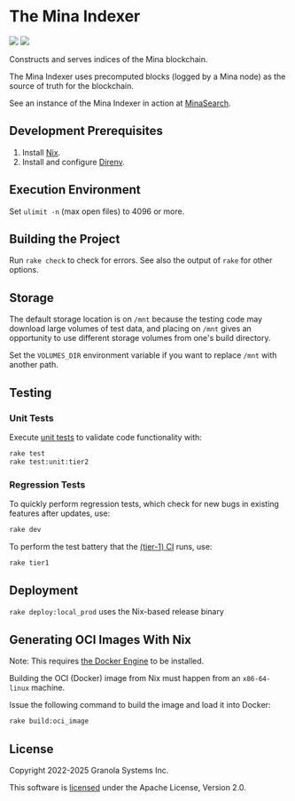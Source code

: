 # The Mina Indexer

<a href="https://buildkite.com/granola/mina-indexer-tier-1/builds?branch=main"><img src="https://badge.buildkite.com/c2da30c5a1deb1ff6e0ca09c5ec33f7bd0a5b57ea35df4fc15.svg"></a>
<a href="https://github.com/Granola-Team/mina-indexer/blob/main/LICENSE"><img src="https://img.shields.io/badge/license-APACHE-blue.svg"></a>

Constructs and serves indices of the Mina blockchain.

The Mina Indexer uses precomputed blocks (logged by a Mina node) as the source
of truth for the blockchain.

See an instance of the Mina Indexer in action at [MinaSearch](https://minasearch.com).

## Development Prerequisites

1. Install [Nix](https://determinate.systems/nix-installer/).
2. Install and configure [Direnv](https://direnv.net).

## Execution Environment

Set `ulimit -n` (max open files) to 4096 or more.

## Building the Project

Run `rake check` to check for errors. See also the output of `rake` for other
options.

## Storage

The default storage location is on `/mnt` because the testing code may download
large volumes of test data, and placing on `/mnt` gives an opportunity to use
different storage volumes from one's build directory.

Set the `VOLUMES_DIR` environment variable if you want to replace `/mnt` with
another path.

## Testing

### Unit Tests

Execute [unit tests](/rust/tests) to validate code functionality with:

```bash
rake test
rake test:unit:tier2
```

### Regression Tests

To quickly perform regression tests, which check for new bugs in existing
features after updates, use:

```bash
rake dev
```

To perform the test battery that the [(tier-1) CI](https://buildkite.com/granola/mina-indexer-tier-1) runs, use:

```bash
rake tier1
```

## Deployment

`rake deploy:local_prod` uses the Nix-based release binary

## Generating OCI Images With Nix

Note: This requires [the Docker Engine](https://docs.docker.com/engine/install/) to be installed.

Building the OCI (Docker) image from Nix must happen from an `x86-64-linux`
machine.

Issue the following command to build the image and load it into Docker:

```bash
rake build:oci_image
```

## License

Copyright 2022-2025 Granola Systems Inc.

This software is [licensed](LICENSE) under the Apache License, Version 2.0.
